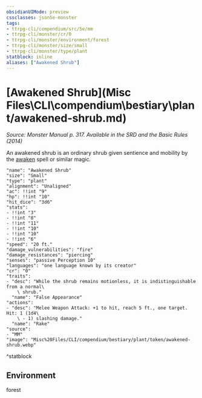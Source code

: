 ```yaml
---
obsidianUIMode: preview
cssclasses: json5e-monster
tags:
- ttrpg-cli/compendium/src/5e/mm
- ttrpg-cli/monster/cr/0
- ttrpg-cli/monster/environment/forest
- ttrpg-cli/monster/size/small
- ttrpg-cli/monster/type/plant
statblock: inline
aliases: ["Awakened Shrub"]
---
```

# [Awakened Shrub](Misc Files\CLI\compendium\bestiary\plant/awakened-shrub.md)
*Source: Monster Manual p. 317. Available in the <span title='Systems Reference Document (5.1)'>SRD</span> and the Basic Rules (2014)*  

An awakened shrub is an ordinary shrub given sentience and mobility by the [awaken](Misc%20Files/CLI/compendium/spells/awaken-xphb.md) spell or similar magic.

```statblock
"name": "Awakened Shrub"
"size": "Small"
"type": "plant"
"alignment": "Unaligned"
"ac": !!int "9"
"hp": !!int "10"
"hit_dice": "3d6"
"stats":
- !!int "3"
- !!int "8"
- !!int "11"
- !!int "10"
- !!int "10"
- !!int "6"
"speed": "20 ft."
"damage_vulnerabilities": "fire"
"damage_resistances": "piercing"
"senses": "passive Perception 10"
"languages": "one language known by its creator"
"cr": "0"
"traits":
- "desc": "While the shrub remains motionless, it is indistinguishable from a normal\
    \ shrub."
  "name": "False Appearance"
"actions":
- "desc": "Melee Weapon Attack: +1 to hit, reach 5 ft., one target. Hit: 1 (1d4\
    \ - 1) slashing damage."
  "name": "Rake"
"source":
- "MM"
"image": "Misc%20Files/CLI/compendium/bestiary/plant/token/awakened-shrub.webp"
```
^statblock

## Environment

forest